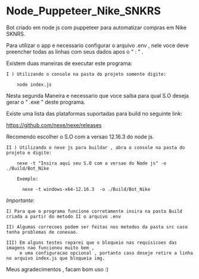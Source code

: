 # Node_Puppeteer_Nike_SNKRS

Bot criado em node js com puppeteer para automatizar compras em Nike SKNRS.

Para utilizar o app e necessario configurar o arquivo .env , nele voce deve preencher todas as linhas com seus dados apos o " : " .

Existem duas maneiras de executar este programa:
  
    I ) Utilizando o console na pasta do projeto somente digite:
  
        node index.js
      
Nesta segunda Maneira e necessario que voce saiba para qual S.O deseja gerar o " .exe " deste programa.

Existe uma lista das plataformas suportadas para build no seguinte link:

  https://github.com/nexe/nexe/releases

Recomendo escolher o S.O com a versao 12.16.3 do node js.
      
    II ) Utilizando o nexe js para buildar , abra o console na pasta do projeto e digite:
    
        nexe -t "Insira aqui seu S.O com a versao do Node js" -o ./Build/Bot_Nike
        
        Exemplo:
          
          nexe -t windows-x64-12.16.3  -o ./Build/Bot_Nike
          
*Importante:*

    I) Para que o programa funcione corretamente insira na pasta Build criada a partir do metodo II o arquivo .env
          
    II) Algumas correcoes podem ser feitas nos metodos da pasta src caso tenha problemas de conexao.
          
    III) Em alguns testes reparei que o bloqueio nas requisicoes das imagens nao funcionou muito bem ,
         e uma configuracao opcional , portanto caso deseje retire a linha no arquivo index.js que bloqueia img.
      
Meus agradecimentos , facam bom uso :)
